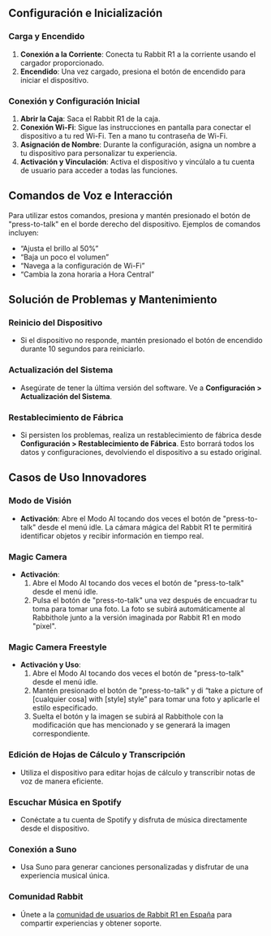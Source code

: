 ## Configuración e Inicialización

### Carga y Encendido

1. **Conexión a la Corriente**: Conecta tu Rabbit R1 a la corriente usando el cargador proporcionado.
2. **Encendido**: Una vez cargado, presiona el botón de encendido para iniciar el dispositivo.

### Conexión y Configuración Inicial

1. **Abrir la Caja**: Saca el Rabbit R1 de la caja.
2. **Conexión Wi-Fi**: Sigue las instrucciones en pantalla para conectar el dispositivo a tu red Wi-Fi. Ten a mano tu contraseña de Wi-Fi.
3. **Asignación de Nombre**: Durante la configuración, asigna un nombre a tu dispositivo para personalizar tu experiencia.
4. **Activación y Vinculación**: Activa el dispositivo y vincúlalo a tu cuenta de usuario para acceder a todas las funciones.

## Comandos de Voz e Interacción

Para utilizar estos comandos, presiona y mantén presionado el botón de "press-to-talk" en el borde derecho del dispositivo. Ejemplos de comandos incluyen:

- “Ajusta el brillo al 50%”
- “Baja un poco el volumen”
- “Navega a la configuración de Wi-Fi”
- “Cambia la zona horaria a Hora Central”

## Solución de Problemas y Mantenimiento

### Reinicio del Dispositivo

- Si el dispositivo no responde, mantén presionado el botón de encendido durante 10 segundos para reiniciarlo.

### Actualización del Sistema

- Asegúrate de tener la última versión del software. Ve a **Configuración > Actualización del Sistema**.

### Restablecimiento de Fábrica

- Si persisten los problemas, realiza un restablecimiento de fábrica desde **Configuración > Restablecimiento de Fábrica**. Esto borrará todos los datos y configuraciones, devolviendo el dispositivo a su estado original.

## Casos de Uso Innovadores

### Modo de Visión

- **Activación**: Abre el Modo AI tocando dos veces el botón de "press-to-talk" desde el menú idle. La cámara mágica del Rabbit R1 te permitirá identificar objetos y recibir información en tiempo real.

### Magic Camera

- **Activación**: 
  1. Abre el Modo AI tocando dos veces el botón de "press-to-talk" desde el menú idle.
  2. Pulsa el botón de "press-to-talk" una vez después de encuadrar tu toma para tomar una foto. La foto se subirá automáticamente al Rabbithole junto a la versión imaginada por Rabbit R1 en modo "pixel".

### Magic Camera Freestyle

- **Activación y Uso**: 
  1. Abre el Modo AI tocando dos veces el botón de "press-to-talk" desde el menú idle.
  2. Mantén presionado el botón de "press-to-talk" y di “take a picture of [cualquier cosa] with [style] style” para tomar una foto y aplicarle el estilo especificado.
  3. Suelta el botón y la imagen se subirá al Rabbithole con la modificación que has mencionado y se generará la imagen correspondiente.

### Edición de Hojas de Cálculo y Transcripción

- Utiliza el dispositivo para editar hojas de cálculo y transcribir notas de voz de manera eficiente.

### Escuchar Música en Spotify

- Conéctate a tu cuenta de Spotify y disfruta de música directamente desde el dispositivo.

### Conexión a Suno

- Usa Suno para generar canciones personalizadas y disfrutar de una experiencia musical única.

### Comunidad Rabbit

- Únete a la [comunidad de usuarios de Rabbit R1 en España](https://mirabbitosr1.github.io/assets/images/icon/telegram-48.png) para compartir experiencias y obtener soporte.
